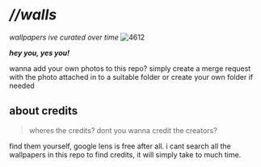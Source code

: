 # _//walls_
_wallpapers ive curated over time_
![4612](https://github.com/user-attachments/assets/6791b31c-ad9c-413d-a09a-74456d623767)


***hey you, yes you!***

wanna add your own photos to this repo?
simply create a merge request with the photo attached in to a suitable folder or create your own folder if needed





## about credits

> wheres the credits? dont you wanna credit the creators?

find them yourself, google lens is free after all. i cant search all the wallpapers in this repo to find credits, it will simply take to much time. 
